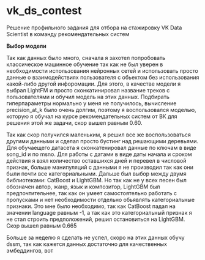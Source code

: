 # vk_ds_contest
Решение профильного задания для отбора на стажировку VK Data Scientist в команду рекомендательных систем

**Выбор модели**

Так как данных было много, сначала я захотел попробовать классическое машинное обучение так как не был уверен в необходимости использования нейронных сетей и использовать просто данные о взаимодействиях пользователя с обьектом без использования какой-либо другой инфоромации. Для этого, в качестве модели я выбрал LightFM и просто сконкатинировал название треков с пользователями и обучил модель на этих данных. Подбирать гиперпараметры нормально у меня не получилось, вычисление precision_at_k было очень долгим, поэтому я воспользовался моделью, которую я обучал на курсе рекомендательных систем от ВК для решения этой же задачи, скор вышел равным 0.60.

Так как скор получился маленьким, я решил все же воспользоваться другими данными и сделал просто бустинг над решающими деревьями. Для обучаещего датасета я сконкатенировал данные по ключам в виде song_id и по msno. Для работы с датами в виде даты начала и сроком действия я взял количество оставшихся дней и перевел в числовой признак, больше манипуляций с данными я не производил так как они были почти все категориальными. Дальше был выбор между двумя библиотеками: CatBoost и LightGBM. Но так как не у всех песен был обозначен автор, жанр, язык и композитор, LightGBM был предпочтительнее, так как он умеет самостоятельно работать с пропусками и нет необходимости отдельно обьявлять категориальные признаки. Это мне было необходимо, так как CatBoost падал на значении language равным -1, а так как это категориальный признак я не стал строить предположений, решил остановиться на LightGBM. Скор вышел равным 0.665

Больше за неделю я сделать не успел, скоро на этих данных обучу dssm, так как кажется данных достаточно для качественных эмбеддингов, вот
